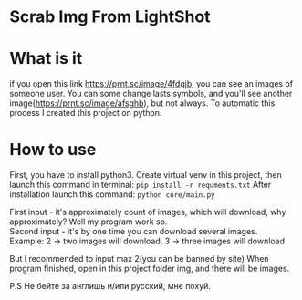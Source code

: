 # Scrab Img From LightShot

# What is it
if you open this link https://prnt.sc/image/4fdgjb, you can see an images of someone user.
You can some change lasts symbols, and you'll see another image(https://prnt.sc/image/afsghb), but not always.
To automatic this process I created this project on python.

# How to use
First, you have to install python3. Create virtual venv in this project, then launch this command in terminal: `pip install -r requments.txt`
After installation launch this command: `python core/main.py`

First input - it's approximately count of images, which will download, why approximately? Well my program work so. <br>
Second input - it's by one time you can download several images. <br/>
Example:
    2 -> two images will download,
    3 -> three images will download

But I recommended to input max 2(you can be banned by site)
When program finished, open in this project folder img, and there will be images.

P.S Не бейте за англишь и/или русский, мне похуй.
